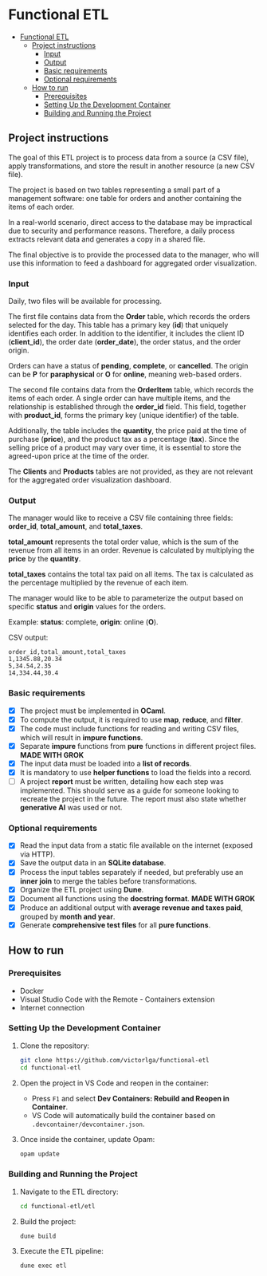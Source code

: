 # Functional ETL

- [Functional ETL](#functional-etl)
  - [Project instructions](#project-instructions)
    - [Input](#input)
    - [Output](#output)
    - [Basic requirements](#basic-requirements)
    - [Optional requirements](#optional-requirements)
  - [How to run](#how-to-run)
    - [Prerequisites](#prerequisites)
    - [Setting Up the Development Container](#setting-up-the-development-container)
    - [Building and Running the Project](#building-and-running-the-project)

## Project instructions



The goal of this ETL project is to process data from a source (a CSV file), apply transformations, and store the result in another resource (a new CSV file).  

The project is based on two tables representing a small part of a management software: one table for orders and another containing the items of each order.  

In a real-world scenario, direct access to the database may be impractical due to security and performance reasons. Therefore, a daily process extracts relevant data and generates a copy in a shared file.  

The final objective is to provide the processed data to the manager, who will use this information to feed a dashboard for aggregated order visualization.

### Input

Daily, two files will be available for processing.  

The first file contains data from the **Order** table, which records the orders selected for the day. This table has a primary key (**id**) that uniquely identifies each order. In addition to the identifier, it includes the client ID (**client_id**), the order date (**order_date**), the order status, and the order origin.  

Orders can have a status of **pending**, **complete**, or **cancelled**. The origin can be **P** for **paraphysical** or **O** for **online**, meaning web-based orders.  

The second file contains data from the **OrderItem** table, which records the items of each order. A single order can have multiple items, and the relationship is established through the **order_id** field. This field, together with **product_id**, forms the primary key (unique identifier) of the table.  

Additionally, the table includes the **quantity**, the price paid at the time of purchase (**price**), and the product tax as a percentage (**tax**). Since the selling price of a product may vary over time, it is essential to store the agreed-upon price at the time of the order.  

The **Clients** and **Products** tables are not provided, as they are not relevant for the aggregated order visualization dashboard.

### Output

The manager would like to receive a CSV file containing three fields: **order_id**, **total_amount**, and **total_taxes**.  

**total_amount** represents the total order value, which is the sum of the revenue from all items in an order. Revenue is calculated by multiplying the **price** by the **quantity**.  

**total_taxes** contains the total tax paid on all items. The tax is calculated as the percentage multiplied by the revenue of each item.  

The manager would like to be able to parameterize the output based on specific **status** and **origin** values for the orders.  

Example: **status**: complete, **origin**: online (**O**).  

CSV output:  
```
order_id,total_amount,total_taxes  
1,1345.88,20.34  
5,34.54,2.35  
14,334.44,30.4  
```

### Basic requirements

- [x] The project must be implemented in **OCaml**.  
- [x] To compute the output, it is required to use **map**, **reduce**, and **filter**.  
- [x] The code must include functions for reading and writing CSV files, which will result in **impure functions**.  
- [x] Separate **impure** functions from **pure** functions in different project files.  **MADE WITH GROK**
- [x] The input data must be loaded into a **list of records**.  
- [x] It is mandatory to use **helper functions** to load the fields into a record.  
- [ ] A project **report** must be written, detailing how each step was implemented. This should serve as a guide for someone looking to recreate the project in the future. The report must also state whether **generative AI** was used or not.

### Optional requirements

- [x] Read the input data from a static file available on the internet (exposed via HTTP).  
- [x] Save the output data in an **SQLite database**.
- [x] Process the input tables separately if needed, but preferably use an **inner join** to merge the tables before transformations.
- [x] Organize the ETL project using **Dune**.
- [x] Document all functions using the **docstring format**.  **MADE WITH GROK**
- [x] Produce an additional output with **average revenue and taxes paid**, grouped by **month and year**.
- [x] Generate **comprehensive test files** for all **pure functions**.

## How to run

### Prerequisites
- Docker
- Visual Studio Code with the Remote - Containers extension
- Internet connection

### Setting Up the Development Container
1. Clone the repository:
   ```bash
   git clone https://github.com/victorlga/functional-etl
   cd functional-etl
   ```

2. Open the project in VS Code and reopen in the container:
   - Press `F1` and select **Dev Containers: Rebuild and Reopen in Container**.
   - VS Code will automatically build the container based on `.devcontainer/devcontainer.json`.

3. Once inside the container, update Opam:
   ```bash
   opam update
   ```

### Building and Running the Project
1. Navigate to the ETL directory:
   ```bash
   cd functional-etl/etl
   ```

2. Build the project:
   ```bash
   dune build
   ```

3. Execute the ETL pipeline:
   ```bash
   dune exec etl
   ```


